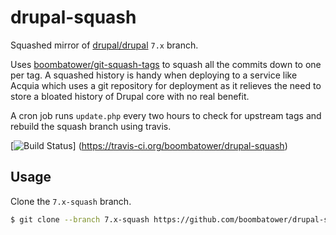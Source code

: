 drupal-squash
=============
Squashed mirror of [drupal/drupal](https://github.com/drupal/drupal) `7.x` branch.

Uses [boombatower/git-squash-tags](https://github.com/boombatower/git-squash-tags) to squash all
the commits down to one per tag. A squashed history is handy when deploying to a service like
Acquia which uses a git repository for deployment as it relieves the need to store a bloated
history of Drupal core with no real benefit.

A cron job runs `update.php` every two hours to check for upstream tags and rebuild the squash
branch using travis.

[![Build Status](https://travis-ci.org/boombatower/drupal-squash.svg?branch=7.x)]
(https://travis-ci.org/boombatower/drupal-squash)

Usage
-----
Clone the `7.x-squash` branch.

```sh
$ git clone --branch 7.x-squash https://github.com/boombatower/drupal-squash.git
```
